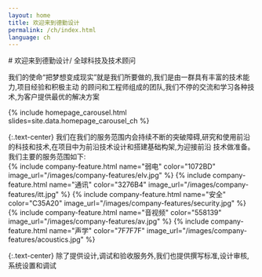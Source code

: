 ```yaml
---
layout: home
title: 欢迎来到德勤设计
permalink: /ch/index.html
language: ch
---
```


<div class="container"><div class="row"><div class="col-md-12">
# 欢迎来到德勤设计/ 全球科技及技术顾问

我们的使命“把梦想变成现实”就是我们所要做的,我们是由一群具有丰富的技术能力,项目经验和积极主动 的顾问和工程师组成的团队,我们不停的交流和学习各种技术,为客户提供最优的解决方案
</div></div></div>

{% include homepage_carousel.html slides=site.data.homepage_carousel_ch %}

<div class="container"><div class="row"><div class="col-md-12">
{:.text-center}
我们在我们的服务范围内会持续不断的突破障碍,研究和使用前沿的科技和技术,在项目中为前沿技术设计和搭建基础构架,为迎接前沿 技术做准备。 我们主要的服务范围如下:

<div class="row company-features">
{% include company-feature.html name="弱电"   color="1072BD" image_url="/images/company-features/elv.jpg" %}
{% include company-feature.html name="通讯"   color="3276B4" image_url="/images/company-features/itt.jpg" %}
{% include company-feature.html name="安全"   color="C35A20" image_url="/images/company-features/security.jpg" %}
{% include company-feature.html name="音视频" color="558139" image_url="/images/company-features/av.jpg" %}
{% include company-feature.html name="声学"   color="7F7F7F" image_url="/images/company-features/acoustics.jpg" %}
</div>

{:.text-center}
除了提供设计,调试和验收服务外,我们也提供撰写标准,设计审核,系统设置和调试
</div></div></div>
